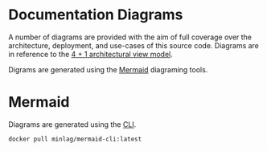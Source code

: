 # Documentation Diagrams
A number of diagrams are provided with the aim of full coverage over the architecture, deployment, and use-cases of this source code. Diagrams are in reference to the [4 + 1 architectural view model](https://en.wikipedia.org/wiki/4%2B1_architectural_view_model).

Digrams are generated using the [Mermaid](https://mermaid-js.github.io/mermaid/#/) diagraming tools.

# Mermaid
Diagrams are generated using the [CLI](https://github.com/mermaidjs/mermaid.cli).

```sh
docker pull minlag/mermaid-cli:latest
```